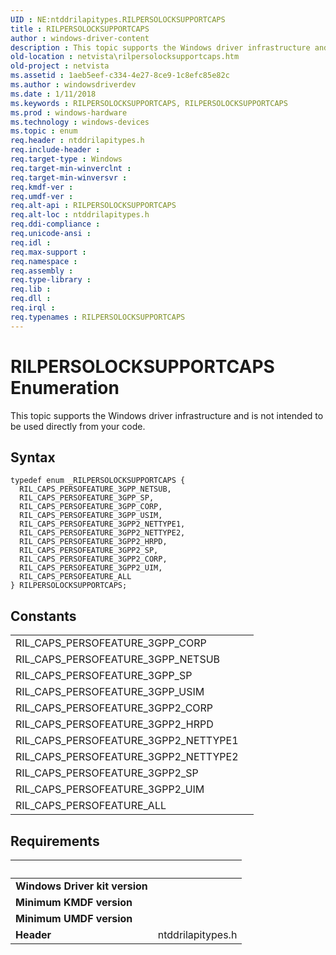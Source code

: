 ```yaml
---
UID : NE:ntddrilapitypes.RILPERSOLOCKSUPPORTCAPS
title : RILPERSOLOCKSUPPORTCAPS
author : windows-driver-content
description : This topic supports the Windows driver infrastructure and is not intended to be used directly from your code.
old-location : netvista\rilpersolocksupportcaps.htm
old-project : netvista
ms.assetid : 1aeb5eef-c334-4e27-8ce9-1c8efc85e82c
ms.author : windowsdriverdev
ms.date : 1/11/2018
ms.keywords : RILPERSOLOCKSUPPORTCAPS, RILPERSOLOCKSUPPORTCAPS
ms.prod : windows-hardware
ms.technology : windows-devices
ms.topic : enum
req.header : ntddrilapitypes.h
req.include-header : 
req.target-type : Windows
req.target-min-winverclnt : 
req.target-min-winversvr : 
req.kmdf-ver : 
req.umdf-ver : 
req.alt-api : RILPERSOLOCKSUPPORTCAPS
req.alt-loc : ntddrilapitypes.h
req.ddi-compliance : 
req.unicode-ansi : 
req.idl : 
req.max-support : 
req.namespace : 
req.assembly : 
req.type-library : 
req.lib : 
req.dll : 
req.irql : 
req.typenames : RILPERSOLOCKSUPPORTCAPS
---
```


# RILPERSOLOCKSUPPORTCAPS Enumeration
This topic supports the Windows driver infrastructure and is not intended to be used directly from your code.

## Syntax
````
typedef enum _RILPERSOLOCKSUPPORTCAPS { 
  RIL_CAPS_PERSOFEATURE_3GPP_NETSUB,
  RIL_CAPS_PERSOFEATURE_3GPP_SP,
  RIL_CAPS_PERSOFEATURE_3GPP_CORP,
  RIL_CAPS_PERSOFEATURE_3GPP_USIM,
  RIL_CAPS_PERSOFEATURE_3GPP2_NETTYPE1,
  RIL_CAPS_PERSOFEATURE_3GPP2_NETTYPE2,
  RIL_CAPS_PERSOFEATURE_3GPP2_HRPD,
  RIL_CAPS_PERSOFEATURE_3GPP2_SP,
  RIL_CAPS_PERSOFEATURE_3GPP2_CORP,
  RIL_CAPS_PERSOFEATURE_3GPP2_UIM,
  RIL_CAPS_PERSOFEATURE_ALL
} RILPERSOLOCKSUPPORTCAPS;
````

## Constants

<table>

<tr>
<td>RIL_CAPS_PERSOFEATURE_3GPP_CORP</td>
<td></td>
</tr>

<tr>
<td>RIL_CAPS_PERSOFEATURE_3GPP_NETSUB</td>
<td></td>
</tr>

<tr>
<td>RIL_CAPS_PERSOFEATURE_3GPP_SP</td>
<td></td>
</tr>

<tr>
<td>RIL_CAPS_PERSOFEATURE_3GPP_USIM</td>
<td></td>
</tr>

<tr>
<td>RIL_CAPS_PERSOFEATURE_3GPP2_CORP</td>
<td></td>
</tr>

<tr>
<td>RIL_CAPS_PERSOFEATURE_3GPP2_HRPD</td>
<td></td>
</tr>

<tr>
<td>RIL_CAPS_PERSOFEATURE_3GPP2_NETTYPE1</td>
<td></td>
</tr>

<tr>
<td>RIL_CAPS_PERSOFEATURE_3GPP2_NETTYPE2</td>
<td></td>
</tr>

<tr>
<td>RIL_CAPS_PERSOFEATURE_3GPP2_SP</td>
<td></td>
</tr>

<tr>
<td>RIL_CAPS_PERSOFEATURE_3GPP2_UIM</td>
<td></td>
</tr>

<tr>
<td>RIL_CAPS_PERSOFEATURE_ALL</td>
<td></td>
</tr>
</table>


## Requirements
| &nbsp; | &nbsp; |
| ---- |:---- |
| **Windows Driver kit version** |  |
| **Minimum KMDF version** |  |
| **Minimum UMDF version** |  |
| **Header** | ntddrilapitypes.h |